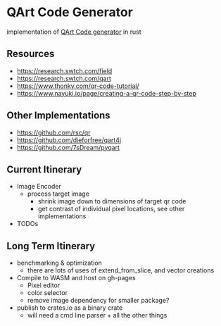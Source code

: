# QArt Code Generator

implementation of [QArt Code generator](https://research.swtch.com/qr/draw/) in rust

## Resources
- https://research.swtch.com/field
- https://research.swtch.com/qart
- https://www.thonky.com/qr-code-tutorial/
- https://www.nayuki.io/page/creating-a-qr-code-step-by-step

## Other Implementations
- https://github.com/rsc/qr
- https://github.com/dieforfree/qart4j
- https://github.com/7sDream/pyqart

## Current Itinerary
- Image Encoder
  - process target image
    - shrink image down to dimensions of target qr code
    - get contrast of individual pixel locations, see other implementations
- TODOs
  
## Long Term Itinerary
- benchmarking & optimization
  - there are lots of uses of extend_from_slice, and vector creations
- Compile to WASM and host on gh-pages
  - Pixel editor
  - color selector
  - remove image dependency for smaller package?
- publish to crates.io as a binary crate
  - will need a cmd line parser + all the other things
